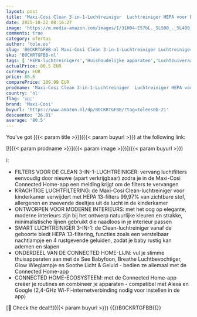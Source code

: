 ```yaml
---
layout: post
title: 'Maxi-Cosi Clean 3-in-1-Luchtreiniger  Luchtreiniger HEPA voor Babykamer  H13   vanaf de Geboorte  Air Purifier Anti-Allergeen  Deel van Maxi-Cosi Connected Home  Compatibel met Alexa/Google Assistant'
date: 2025-10-22 08:16:27
image: 'https://m.media-amazon.com/images/I/31H04-E57bL._SL500_._SL400_.jpg'
comments: true
category: ofertas
author: 'tole.es'
slug: 'B0CKRTGFBB-nl Maxi-Cosi Clean 3-in-1-Luchtreiniger Luchtreiniger HEPA...'
sku: 'B0CKRTGFBB-nl'
tags: [ 'HEPA-luchtreinigers','Huishoudelijke apparaten','Luchtzuiveraars','Verwarming & verkoeling','Wonen & keuken','maxi-cosi','🇳🇱', ]
actualPrice: 80.5 EUR
currency: EUR
price: 80.5
comparePrice: 109.99 EUR
prodname: 'Maxi-Cosi Clean 3-in-1-Luchtreiniger  Luchtreiniger HEPA voor Babykamer  H13   vanaf de Geboorte  Air Purifier Anti-Allergeen  Deel van Maxi-Cosi Connected Home  Compatibel met Alexa/Google Assistant'
country: 'nl'
flag: '🇳🇱'
brand: 'Maxi-Cosi'
buyurl: 'https://www.amazon.nl/dp/B0CKRTGFBB/?tag=tolees0b-21'
descuento: '26.81'
average: '80.5'
---
```


You've got [{{< param title >}}]({{< param buyurl >}}) at the following link:

[![{{< param prodname >}}]({{< param image >}})]({{< param buyurl >}})

ℹ️:

- FILTERS VOOR DE CLEAN 3-IN-1-LUCHTREINIGER: vervang luchtfilters eenvoudig door nieuwe (apart verkrijgbaar) zodra je in de Maxi-Cosi Connected Home-app een melding krijgt om de filters te vervangen
- KRACHTIGE LUCHTFILTERING: de Maxi-Cosi Clean-luchtreiniger voor kinderkamer verwijdert met HEPA 13-filters 99,97% van zichtbare stof, allergenen en zwevende deeltjes uit de lucht in de kinderkamer
- ONTWORPEN VOOR MODERNE INTERIEURS: met het oog op elegante, moderne interieurs zijn bij het ontwerp natuurlijke kleuren en strakke, minimalistische lijnen gebruikt die naadloos in je interieur passen
- SMART LUCHTREINIGER 3-IN-1: de Clean-luchtreiniger vanaf de geboorte biedt HEPA 13-filtering, functies zoals een verstelbaar nachtlampje en 4 rustgevende geluiden, zodat je baby rustig kan ademen en slapen
- ONDERDEEL VAN DE CONNECTED HOME-LIJN: vul je slimme thuisapparaten aan met de See Babyfoon, Breathe Luchtbevochtiger, Glow Wieglampje en Soothe Licht & Geluid - bedien ze allemaal met de Connected Home-app
- CONNECTED HOME-ECOSYSTEEM: met de Connected Home-app creëer je routines en combineer je apparaten - compatibel met Alexa en Google (2,4-GHz Wi-Fi-internetverbinding nodig voor instellen in de app)

[🛒 Check the deal!!]({{< param buyurl >}})
{{<world>}}B0CKRTGFBB{{</world>}}

